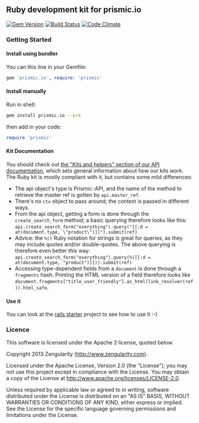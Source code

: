 ## Ruby development kit for prismic.io

[![Gem Version](https://badge.fury.io/rb/prismic.io.png)](http://badge.fury.io/rb/prismic.io)
[![Build Status](https://api.travis-ci.org/prismicio/ruby-kit.png)](https://travis-ci.org/prismicio/ruby-kit)
[![Code Climate](https://codeclimate.com/github/prismicio/ruby-kit.png)](https://codeclimate.com/github/prismicio/ruby-kit)

### Getting Started

#### Install using bundler

You can this line in your Gemfile:

```ruby
gem 'prismic.io', require: 'prismic'
```

#### Install manually

Run in shell:

```sh
gem install prismic.io --pre
```

then add in your code:

```ruby
require 'prismic'
```

#### Kit Documentation

You should check out [the "Kits and helpers" section of our API documentation](https://developers.prismic.io/documentation/UjBe8bGIJ3EKtgBZ/api-documentation#kits-and-helpers), which sets general information about how our kits work. The Ruby kit is mostly compliant with it, but contains some mild differences:

 * The api object's type is Prismic::API, and the name of the method to retrieve the master ref is gotten by `api.master_ref`.
 * There's no `ctx` object to pass around; the context is passed in different ways.
 * From the api object, getting a form is done through the `create_search_form` method; a basic querying therefore looks like this: `api.create_search_form("everything").query("[[:d = at(document.type, \"product\")]]").submit(ref)`
 * Advice: the `%()` Ruby notation for strings is great for queries, as they may include quotes and/or double-quotes. The above querying is therefore even better this way: `api.create_search_form("everything").query(%([[:d = at(document.type, "product")]])).submit(ref)`
 * Accessing type-dependent fields from a `document` is done through a `fragments` hash. Printing the HTML version of a field therefore looks like `document.fragments["title_user_friendly"].as_html(link_resolver(ref)).html_safe`.

#### Use it

You can look at the [rails starter](https://github.com/prismicio/ruby-rails-starter) project to see how to use it :-)

### Licence

This software is licensed under the Apache 2 license, quoted below.

Copyright 2013 Zengularity (http://www.zengularity.com).

Licensed under the Apache License, Version 2.0 (the "License"); you may not use this project except in compliance with the License. You may obtain a copy of the License at http://www.apache.org/licenses/LICENSE-2.0.

Unless required by applicable law or agreed to in writing, software distributed under the License is distributed on an "AS IS" BASIS, WITHOUT WARRANTIES OR CONDITIONS OF ANY KIND, either express or implied. See the License for the specific language governing permissions and limitations under the License.
